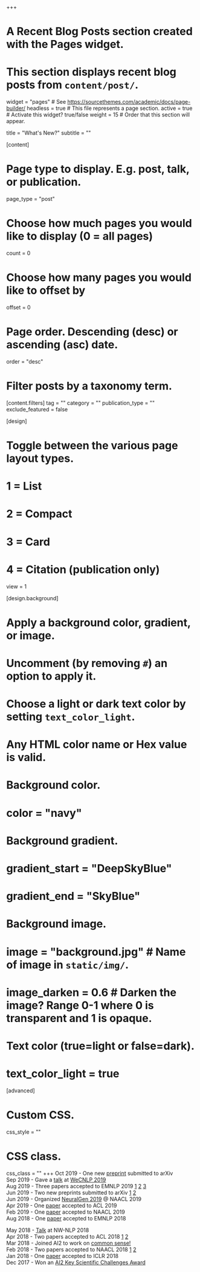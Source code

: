 +++
# A Recent Blog Posts section created with the Pages widget.
# This section displays recent blog posts from `content/post/`.

widget = "pages"  # See https://sourcethemes.com/academic/docs/page-builder/
headless = true  # This file represents a page section.
active = true  # Activate this widget? true/false
weight = 15  # Order that this section will appear.

title = "What's New?"
subtitle = ""

[content]
  # Page type to display. E.g. post, talk, or publication.
  page_type = "post"

  # Choose how much pages you would like to display (0 = all pages)
  count = 0

  # Choose how many pages you would like to offset by
  offset = 0

  # Page order. Descending (desc) or ascending (asc) date.
  order = "desc"

  # Filter posts by a taxonomy term.
  [content.filters]
    tag = ""
    category = ""
    publication_type = ""
    exclude_featured = false

[design]
  # Toggle between the various page layout types.
  #   1 = List
  #   2 = Compact
  #   3 = Card
  #   4 = Citation (publication only)
  view = 1

[design.background]
  # Apply a background color, gradient, or image.
  #   Uncomment (by removing `#`) an option to apply it.
  #   Choose a light or dark text color by setting `text_color_light`.
  #   Any HTML color name or Hex value is valid.

  # Background color.
  # color = "navy"

  # Background gradient.
  # gradient_start = "DeepSkyBlue"
  # gradient_end = "SkyBlue"

  # Background image.
  # image = "background.jpg"  # Name of image in `static/img/`.
  # image_darken = 0.6  # Darken the image? Range 0-1 where 0 is transparent and 1 is opaque.

  # Text color (true=light or false=dark).
  # text_color_light = true

[advanced]
 # Custom CSS.
 css_style = ""

 # CSS class.
 css_class = ""
+++
Oct  2019 - One new [preprint](publication/malaviya-2019-extracting-sa/) submitted to arXiv<br>
Sep  2019 - Gave a [talk](https://www.youtube.com/watch?v=HTE27VVwsNY) at [WeCNLP 2019](https://www.wecnlp.ai/wecnlp-2019)<br>
Aug  2019 - Three papers accepted to EMNLP 2019 [1](publication/qin-2019-counterfactual/) [2](publication/dalvi-2019-everything-hf/) [3](publication/tandon-2019-wiqa/)<br>
Jun  2019 - Two new preprints submitted to arXiv [1](publication/hoang-2019-efficient-ao/) [2](publication/gabriel-2019-cooperative-gn/)<br>
Jun  2019 - Organized [NeuralGen 2019](https://neuralgen.io) @ NAACL 2019<br>
Apr  2019 - One [paper](publication/bosselut-2019-cometct/) accepted to ACL 2019<br>
Feb  2019 - One [paper](publication/du-2019-be-ci/) accepted to NAACL 2019<br>
Aug 2018 - One [paper](publication/tandon-2018-reasoning-aa) accepted to EMNLP 2018 <br>
<!-- Jul  2018 - Heading to ACL 2018!<br> -->
<!-- Jun  2018 - Kicking off second internship @ MSR with [Asli Celikyilmaz](https://scholar.google.com/citations?user=aLHWnHsAAAAJ&hl=en)<br> -->
<!-- Jun  2018 - Presented two posters at NAACL 2018 [1](publication/bosselut-2018-discourse-aware-nr) [2](publication/celikyilmaz-2018-deep-ca/)<br> -->
<!-- May  2018 - Presented [poster](http://localhost:1313/publication/bosselut-2017-simulating-ad/) at ICLR 2018<br> -->
May  2018 - [Talk](https://youtu.be/TsKZHpDXIEY?t=1087) at NW-NLP 2018<br>
Apr  2018 - Two papers accepted to ACL 2018 [1](publication/rashkin-2018-modeling-np/) [2](publication/holtzman-2018-learning-tw/)<br>
Mar  2018 - Joined AI2 to work on [common sense!](https://mosaic.allenai.org/)<br>
Feb  2018 - Two papers accepted to NAACL 2018 [1](publication/bosselut-2018-discourse-aware-nr) [2](publication/celikyilmaz-2018-deep-ca/)<br>
Jan  2018 - One [paper](publication/bosselut-2017-simulating-ad/) accepted to ICLR 2018 <br>
Dec  2017 - Won an [AI2 Key Scientific Challenges Award](http://allenai.org/key-scientific-challenges.html) <br>
<!-- Nov  2017 - Talk at [UW CSE Affiliate's Day](https://www.cs.washington.edu/industrial_affiliates/meetings/2017/meeting/talks)<br>
Jul  2017 - Attended NLU Workshop @ Google<br>
Jun  2017 - Starting internship at MSR Redmond with [Asli Celikyilmaz](https://scholar.google.com/citations?user=aLHWnHsAAAAJ&hl=en) and [Xiaodong He](https://scholar.google.com/citations?user=W5WbqgoAAAAJ&hl=en)<br>
Jun  2017 - Talk at Allen Institute for Artificial Intelligence (AI2)<br> -->